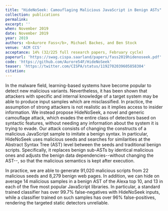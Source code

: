 ```yaml
---
title: "HideNoSeek: Camouflaging Malicious JavaScript in Benign ASTs"
collection: publications
permalink:
excerpt: ''
when: November 2019
date: November 2019
year: 2019
authors: <b>Aurore Fass</b>, Michael Backes, and Ben Stock
venue: 'ACM CCS'
acceptance: 14% (32/225 full research papers, February cycle)
paperurl: 'https://swag.cispa.saarland/papers/fass2019hidenoseek.pdf'
code: 'https://github.com/Aurore54F/HideNoSeek'
teaser: 'https://twitter.com/CISPA/status/1192702039605858304'
citation:
---
```

In the malware field, learning-based systems have become popular to detect new malicious variants. Nevertheless, it has been shown that attackers with specific and internal knowledge of a target system may be able to produce input samples which are misclassified. In practice, the assumption of strong attackers is not realistic as it implies access to insider information. We instead propose HideNoSeek, a novel and generic camouflage attack, which evades the entire class of detectors based on syntactic features, without needing any information about the system it is trying to evade. Our attack consists of changing the constructs of a malicious JavaScript sample to imitate a benign syntax. In particular, HideNoSeek uses malicious seeds and searches for similarities at the Abstract Syntax Tree (AST) level between the seeds and traditional benign scripts. Specifically, it replaces benign sub-ASTs by identical malicious ones and adjusts the benign data dependencies--without changing the AST--, so that the malicious semantics is kept after execution.

In practice, we are able to generate 91,020 malicious scripts from 22 malicious seeds and 8,279 benign web pages. In addition, we can hide on average 14 malicious samples in a benign AST of the Alexa top 10, and 13 in each of the five most popular JavaScript libraries. In particular, a standard trained classifier has over 99.7% false-negatives with HideNoSeek inputs, while a classifier trained on such samples has over 96% false-positives, rendering the targeted static detectors unreliable.
